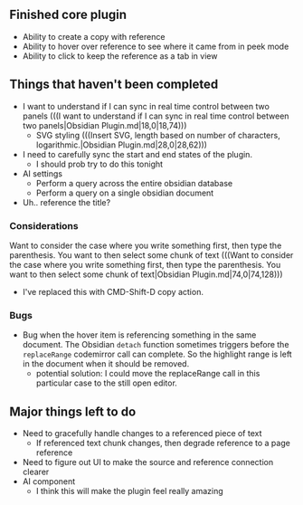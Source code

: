 ## Finished core plugin

- Ability to create a copy with reference
- Ability to hover over reference to see where it came from in peek mode
- Ability to click to keep the reference as a tab in view

## Things that haven't been completed

- I want to understand if I can sync in real time control between two panels (((I want to understand if I can sync in real time control between two panels|Obsidian Plugin.md|18,0|18,74)))
  - SVG styling (((Insert SVG, length based on number of characters, logarithmic.|Obsidian Plugin.md|28,0|28,62)))
- I need to carefully sync the start and end states of the plugin.
  - I should prob try to do this tonight
- AI settings
  - Perform a query across the entire obsidian database
  - Perform a query on a single obsidian document
- Uh.. reference the title?

### Considerations

Want to consider the case where you write something first, then type the parenthesis. You want to then select some chunk of text (((Want to consider the case where you write something first, then type the parenthesis. You want to then select some chunk of text|Obsidian Plugin.md|74,0|74,128)))

- I've replaced this with CMD-Shift-D copy action.

### Bugs

- Bug when the hover item is referencing something in the same document. The Obsidian `detach` function sometimes triggers before the `replaceRange` codemirror call can complete. So the highlight range is left in the document when it should be removed.
  - potential solution: I could move the replaceRange call in this particular case to the still open editor.

## Major things left to do

- Need to gracefully handle changes to a referenced piece of text
  - If referenced text chunk changes, then degrade reference to a page reference
- Need to figure out UI to make the source and reference connection clearer
- AI component
  - I think this will make the plugin feel really amazing
